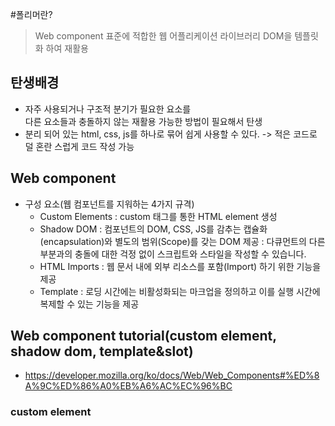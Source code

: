 

#폴리머란? 
> Web component 표준에 적합한 웹 어플리케이션 라이브러리
> DOM을 템플릿화 하여 재활용

## 탄생배경
* 자주 사용되거나 구조적 분기가 필요한 요소를  
다른 요소들과 충돌하지 않는 재활용 가능한 방법이 필요해서 탄생
* 분리 되어 있는 html, css, js를 하나로 묶어 쉽게 사용할 수 있다. -> 적은 코드로 덜 혼란 스럽게 코드 작성 가능

## Web component 
* 구성 요소(웹 컴포넌트를 지워하는 4가지 규격) 
  - Custom Elements : custom 태그를 통한 HTML element 생성
  - Shadow DOM : 컴포넌트의 DOM, CSS, JS를 감추는 캡슐화(encapsulation)와 별도의 범위(Scope)를 갖는 DOM 제공
    : 다큐먼트의 다른 부분과의 충돌에 대한 걱정 없이 스크립트와 스타일을 작성할 수 있습니다.
  - HTML Imports : 웹 문서 내에 외부 리소스를 포함(Import) 하기 위한 기능을 제공
  - Template : 로딩 시간에는 비활성화되는 마크업을 정의하고 이를 실행 시간에 복제할 수 있는 기능을 제공


## Web component tutorial(custom element, shadow dom, template&slot)
  * https://developer.mozilla.org/ko/docs/Web/Web_Components#%ED%8A%9C%ED%86%A0%EB%A6%AC%EC%96%BC

### custom element
> 
